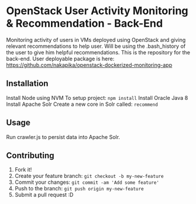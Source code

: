 # OpenStack User Activity Monitoring & Recommendation - Back-End

Monitoring activity of users in VMs deployed using OpenStack and giving relevant recommendations to help user.
Will be using the .bash_history of the user to give him helpful recommendations.
This is the repository for the back-end. User deployable package is here: https://github.com/nakapika/openstack-dockerized-monitoring-app

## Installation

Install Node using NVM
To setup project: `npm install`
Install Oracle Java 8
Install Apache Solr
Create a new core in Solr called: `recommend`

## Usage

Run crawler.js to persist data into Apache Solr.

## Contributing

1. Fork it!
2. Create your feature branch: `git checkout -b my-new-feature`
3. Commit your changes: `git commit -am 'Add some feature'`
4. Push to the branch: `git push origin my-new-feature`
5. Submit a pull request :D
